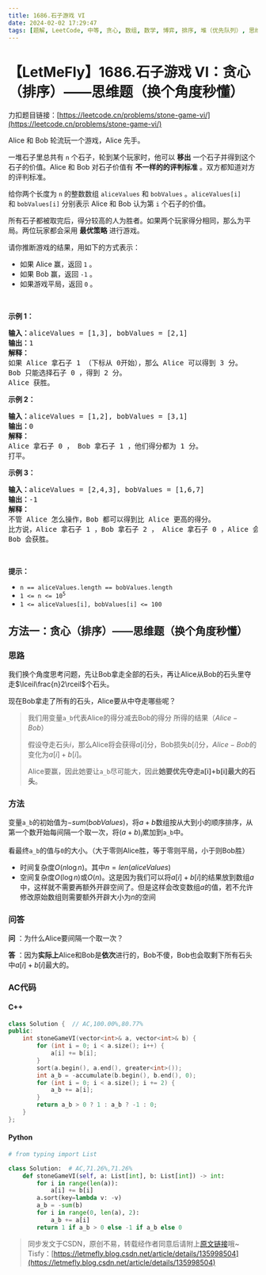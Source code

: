 ```yaml
---
title: 1686.石子游戏 VI
date: 2024-02-02 17:29:47
tags: [题解, LeetCode, 中等, 贪心, 数组, 数学, 博弈, 排序, 堆（优先队列）, 思维, 设计]
---
```


# 【LetMeFly】1686.石子游戏 VI：贪心（排序）——思维题（换个角度秒懂）

力扣题目链接：[https://leetcode.cn/problems/stone-game-vi/](https://leetcode.cn/problems/stone-game-vi/)

<p>Alice 和 Bob 轮流玩一个游戏，Alice 先手。</p>

<p>一堆石子里总共有 <code>n</code> 个石子，轮到某个玩家时，他可以 <strong>移出</strong> 一个石子并得到这个石子的价值。Alice 和 Bob 对石子价值有 <strong>不一样的的评判标准</strong> 。双方都知道对方的评判标准。</p>

<p>给你两个长度为 <code>n</code> 的整数数组 <code>aliceValues</code> 和 <code>bobValues</code> 。<code>aliceValues[i]</code> 和 <code>bobValues[i]</code> 分别表示 Alice 和 Bob 认为第 <code>i</code> 个石子的价值。</p>

<p>所有石子都被取完后，得分较高的人为胜者。如果两个玩家得分相同，那么为平局。两位玩家都会采用 <b>最优策略</b> 进行游戏。</p>

<p>请你推断游戏的结果，用如下的方式表示：</p>

<ul>
	<li>如果 Alice 赢，返回 <code>1</code> 。</li>
	<li>如果 Bob 赢，返回 <code>-1</code> 。</li>
	<li>如果游戏平局，返回 <code>0</code> 。</li>
</ul>

<p> </p>

<p><strong>示例 1：</strong></p>

<pre>
<b>输入：</b>aliceValues = [1,3], bobValues = [2,1]
<b>输出：</b>1
<strong>解释：</strong>
如果 Alice 拿石子 1 （下标从 0开始），那么 Alice 可以得到 3 分。
Bob 只能选择石子 0 ，得到 2 分。
Alice 获胜。
</pre>

<p><strong>示例 2：</strong></p>

<pre>
<strong>输入：</strong>aliceValues = [1,2], bobValues = [3,1]
<b>输出：</b>0
<strong>解释：</strong>
Alice 拿石子 0 ， Bob 拿石子 1 ，他们得分都为 1 分。
打平。
</pre>

<p><strong>示例 3：</strong></p>

<pre>
<b>输入：</b>aliceValues = [2,4,3], bobValues = [1,6,7]
<b>输出：</b>-1
<strong>解释：</strong>
不管 Alice 怎么操作，Bob 都可以得到比 Alice 更高的得分。
比方说，Alice 拿石子 1 ，Bob 拿石子 2 ， Alice 拿石子 0 ，Alice 会得到 6 分而 Bob 得分为 7 分。
Bob 会获胜。
</pre>

<p> </p>

<p><strong>提示：</strong></p>

<ul>
	<li><code>n == aliceValues.length == bobValues.length</code></li>
	<li><code>1 <= n <= 10<sup>5</sup></code></li>
	<li><code>1 <= aliceValues[i], bobValues[i] <= 100</code></li>
</ul>


    
## 方法一：贪心（排序）——思维题（换个角度秒懂）

### 思路

我们换个角度思考问题，先让Bob拿走全部的石头，再让Alice从Bob的石头里夺走$\lceil\frac{n}2\rceil$个石头。

现在Bob拿走了所有的石头，Alice要从中夺走哪些呢？

> 我们用变量```a_b```代表Alice的得分减去Bob的得分 所得的结果（$Alice - Bob$）
>
> 假设夺走石头$i$，那么Alice将会获得$a[i]$分，Bob损失$b[i]$分，$Alice - Bob$的变化为$a[i] + b[i]$。
>
> Alice要赢，因此她要让```a_b```尽可能大，因此**她要优先夺走a[i]+b[i]最大的石头**。

### 方法

变量```a_b```的初始值为$-sum(bobValues)$，将$a+b$数组按从大到小的顺序排序，从第一个数开始每间隔一个取一次，将$(a+b)_i$累加到```a_b```中。

看最终```a_b```的值与```0```的大小。（大于零则Alice胜，等于零则平局，小于则Bob胜）

+ 时间复杂度$O(n\log n)$。其中$n=len(aliceValues)$
+ 空间复杂度$O(\log n)$或$O(n)$。这是因为我们可以将$a[i]+b[i]$的结果放到数组$a$中，这样就不需要再额外开辟空间了。但是这样会改变数组$a$的值，若不允许修改原始数组则需要额外开辟大小为$n$的空间

### 问答

**问** ：为什么Alice要间隔一个取一次？

**答** ：因为**实际上**Alice和Bob是**依次**进行的，Bob不傻，Bob也会取剩下所有石头中$a[i]+b[i]$最大的。

### AC代码

#### C++

```cpp
class Solution {  // AC,100.00%,80.77%
public:
    int stoneGameVI(vector<int>& a, vector<int>& b) {
        for (int i = 0; i < a.size(); i++) {
            a[i] += b[i];
        }
        sort(a.begin(), a.end(), greater<int>());
        int a_b = -accumulate(b.begin(), b.end(), 0);
        for (int i = 0; i < a.size(); i += 2) {
            a_b += a[i];
        }
        return a_b > 0 ? 1 : a_b ? -1 : 0;
    }
};
```

#### Python

```python
# from typing import List

class Solution:  # AC,71.26%,71.26%
    def stoneGameVI(self, a: List[int], b: List[int]) -> int:
        for i in range(len(a)):
            a[i] += b[i]
        a.sort(key=lambda v: -v)
        a_b = -sum(b)
        for i in range(0, len(a), 2):
            a_b += a[i]
        return 1 if a_b > 0 else -1 if a_b else 0

```

> 同步发文于CSDN，原创不易，转载经作者同意后请附上[原文链接](https://blog.tisfy.eu.org/2024/02/02/LeetCode%201686.%E7%9F%B3%E5%AD%90%E6%B8%B8%E6%88%8FVI/)哦~
> Tisfy：[https://letmefly.blog.csdn.net/article/details/135998504](https://letmefly.blog.csdn.net/article/details/135998504)
